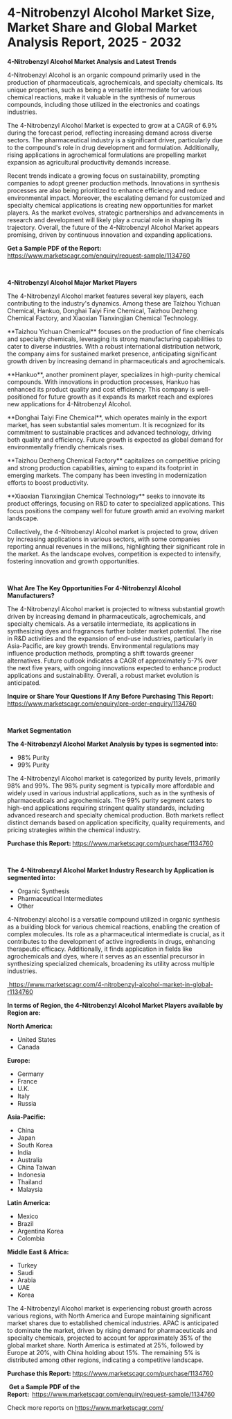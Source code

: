 <p><h1>4-Nitrobenzyl Alcohol Market Size, Market Share and Global Market Analysis Report, 2025 - 2032</h1></p><p><strong>4-Nitrobenzyl Alcohol Market Analysis and Latest Trends</strong></p>
<p><p>4-Nitrobenzyl Alcohol is an organic compound primarily used in the production of pharmaceuticals, agrochemicals, and specialty chemicals. Its unique properties, such as being a versatile intermediate for various chemical reactions, make it valuable in the synthesis of numerous compounds, including those utilized in the electronics and coatings industries.</p><p>The 4-Nitrobenzyl Alcohol Market is expected to grow at a CAGR of 6.9% during the forecast period, reflecting increasing demand across diverse sectors. The pharmaceutical industry is a significant driver, particularly due to the compound's role in drug development and formulation. Additionally, rising applications in agrochemical formulations are propelling market expansion as agricultural productivity demands increase.</p><p>Recent trends indicate a growing focus on sustainability, prompting companies to adopt greener production methods. Innovations in synthesis processes are also being prioritized to enhance efficiency and reduce environmental impact. Moreover, the escalating demand for customized and specialty chemical applications is creating new opportunities for market players. As the market evolves, strategic partnerships and advancements in research and development will likely play a crucial role in shaping its trajectory. Overall, the future of the 4-Nitrobenzyl Alcohol Market appears promising, driven by continuous innovation and expanding applications.</p></p>
<p><strong>Get a Sample PDF of the Report:&nbsp;</strong> <a href="https://www.marketscagr.com/enquiry/request-sample/1134760?utm_campaign=2994&utm_medium=2&utm_source=Github&utm_content=ia&utm_term=25032025&utm_id=4-nitrobenzyl-alcohol">https://www.marketscagr.com/enquiry/request-sample/1134760</a></p>
<p>&nbsp;</p>
<p><strong>4-Nitrobenzyl Alcohol Major Market Players</strong></p>
<p><p>The 4-Nitrobenzyl Alcohol market features several key players, each contributing to the industry's dynamics. Among these are Taizhou Yichuan Chemical, Hankuo, Donghai Taiyi Fine Chemical, Taizhou Dezheng Chemical Factory, and Xiaoxian Tianxingjian Chemical Technology. </p><p>**Taizhou Yichuan Chemical** focuses on the production of fine chemicals and specialty chemicals, leveraging its strong manufacturing capabilities to cater to diverse industries. With a robust international distribution network, the company aims for sustained market presence, anticipating significant growth driven by increasing demand in pharmaceuticals and agrochemicals.</p><p>**Hankuo**, another prominent player, specializes in high-purity chemical compounds. With innovations in production processes, Hankuo has enhanced its product quality and cost efficiency. This company is well-positioned for future growth as it expands its market reach and explores new applications for 4-Nitrobenzyl Alcohol.</p><p>**Donghai Taiyi Fine Chemical**, which operates mainly in the export market, has seen substantial sales momentum. It is recognized for its commitment to sustainable practices and advanced technology, driving both quality and efficiency. Future growth is expected as global demand for environmentally friendly chemicals rises.</p><p>**Taizhou Dezheng Chemical Factory** capitalizes on competitive pricing and strong production capabilities, aiming to expand its footprint in emerging markets. The company has been investing in modernization efforts to boost productivity.</p><p>**Xiaoxian Tianxingjian Chemical Technology** seeks to innovate its product offerings, focusing on R&D to cater to specialized applications. This focus positions the company well for future growth amid an evolving market landscape.</p><p>Collectively, the 4-Nitrobenzyl Alcohol market is projected to grow, driven by increasing applications in various sectors, with some companies reporting annual revenues in the millions, highlighting their significant role in the market. As the landscape evolves, competition is expected to intensify, fostering innovation and growth opportunities.</p></p>
<p>&nbsp;</p>
<p><strong>What Are The Key Opportunities For 4-Nitrobenzyl Alcohol Manufacturers?</strong></p>
<p><p>The 4-Nitrobenzyl Alcohol market is projected to witness substantial growth driven by increasing demand in pharmaceuticals, agrochemicals, and specialty chemicals. As a versatile intermediate, its applications in synthesizing dyes and fragrances further bolster market potential. The rise in R&D activities and the expansion of end-use industries, particularly in Asia-Pacific, are key growth trends. Environmental regulations may influence production methods, prompting a shift towards greener alternatives. Future outlook indicates a CAGR of approximately 5-7% over the next five years, with ongoing innovations expected to enhance product applications and sustainability. Overall, a robust market evolution is anticipated.</p></p>
<p><strong>Inquire or Share Your Questions If Any Before Purchasing This Report:</strong> <a href="https://www.marketscagr.com/enquiry/pre-order-enquiry/1134760?utm_campaign=2994&utm_medium=2&utm_source=Github&utm_content=ia&utm_term=25032025&utm_id=4-nitrobenzyl-alcohol">https://www.marketscagr.com/enquiry/pre-order-enquiry/1134760</a></p>
<p>&nbsp;</p>
<p><strong>Market Segmentation</strong></p>
<p><strong>The 4-Nitrobenzyl Alcohol Market Analysis by types is segmented into:</strong></p>
<p><ul><li>98% Purity</li><li>99% Purity</li></ul></p>
<p><p>The 4-Nitrobenzyl Alcohol market is categorized by purity levels, primarily 98% and 99%. The 98% purity segment is typically more affordable and widely used in various industrial applications, such as in the synthesis of pharmaceuticals and agrochemicals. The 99% purity segment caters to high-end applications requiring stringent quality standards, including advanced research and specialty chemical production. Both markets reflect distinct demands based on application specificity, quality requirements, and pricing strategies within the chemical industry.</p></p>
<p><strong>Purchase this Report:&nbsp;</strong><a href="https://www.marketscagr.com/purchase/1134760?utm_campaign=2994&utm_medium=2&utm_source=Github&utm_content=ia&utm_term=25032025&utm_id=4-nitrobenzyl-alcohol">https://www.marketscagr.com/purchase/1134760</a></p>
<p>&nbsp;</p>
<p><strong>The 4-Nitrobenzyl Alcohol Market Industry Research by Application is segmented into:</strong></p>
<p><ul><li>Organic Synthesis</li><li>Pharmaceutical Intermediates</li><li>Other</li></ul></p>
<p><p>4-Nitrobenzyl alcohol is a versatile compound utilized in organic synthesis as a building block for various chemical reactions, enabling the creation of complex molecules. Its role as a pharmaceutical intermediate is crucial, as it contributes to the development of active ingredients in drugs, enhancing therapeutic efficacy. Additionally, it finds application in fields like agrochemicals and dyes, where it serves as an essential precursor in synthesizing specialized chemicals, broadening its utility across multiple industries.</p></p>
<p><a href="https://www.marketscagr.com/4-nitrobenzyl-alcohol-market-in-global-r1134760?utm_campaign=2994&utm_medium=2&utm_source=Github&utm_content=ia&utm_term=25032025&utm_id=4-nitrobenzyl-alcohol">&nbsp;https://www.marketscagr.com/4-nitrobenzyl-alcohol-market-in-global-r1134760</a></p>
<p><strong>In terms of Region, the 4-Nitrobenzyl Alcohol Market Players available by Region are:</strong></p>
<p>
    <p> <strong> North America: </strong>
        <ul>
            <li>United States</li>
            <li>Canada</li>
        </ul>
        </p> 
    <p> <strong> Europe: </strong>
        <ul>
            <li>Germany</li>
            <li>France</li>
            <li>U.K.</li>
            <li>Italy</li>
            <li>Russia</li>
        </ul>
        </p> 
    <p> <strong> Asia-Pacific: </strong>
        <ul>
            <li>China</li>
            <li>Japan</li>
            <li>South Korea</li>
            <li>India</li>
            <li>Australia</li>
            <li>China Taiwan</li>
            <li>Indonesia</li>
            <li>Thailand</li>
            <li>Malaysia</li>
        </ul>
        </p> 
    <p> <strong> Latin America: </strong>
        <ul>
            <li>Mexico</li>
            <li>Brazil</li>
            <li>Argentina Korea</li>
            <li>Colombia</li>
        </ul>
        </p> 
    <p> <strong> Middle East & Africa: </strong>
        <ul>
            <li>Turkey</li>
            <li>Saudi</li>
            <li>Arabia</li>
            <li>UAE</li>
            <li>Korea</li>
        </ul>
    </p>
    </p>
<p><p>The 4-Nitrobenzyl Alcohol market is experiencing robust growth across various regions, with North America and Europe maintaining significant market shares due to established chemical industries. APAC is anticipated to dominate the market, driven by rising demand for pharmaceuticals and specialty chemicals, projected to account for approximately 35% of the global market share. North America is estimated at 25%, followed by Europe at 20%, with China holding about 15%. The remaining 5% is distributed among other regions, indicating a competitive landscape.</p></p>
<p><strong>Purchase this Report: </strong><a href="https://www.marketscagr.com/purchase/1134760?utm_campaign=2994&utm_medium=2&utm_source=Github&utm_content=ia&utm_term=25032025&utm_id=4-nitrobenzyl-alcohol">https://www.marketscagr.com/purchase/1134760</a></p>
<p>&nbsp;<strong>Get a Sample PDF of the Report:&nbsp;&nbsp;</strong><a href="https://www.marketscagr.com/enquiry/request-sample/1134760?utm_campaign=2994&utm_medium=2&utm_source=Github&utm_content=ia&utm_term=25032025&utm_id=4-nitrobenzyl-alcohol">https://www.marketscagr.com/enquiry/request-sample/1134760</a></p>
<p><strong></strong></p>
<p>Check more reports on <a href="https://www.marketscagr.com/?utm_campaign=2994&utm_medium=2&utm_source=Github&utm_content=ia&utm_term=25032025&utm_id=4-nitrobenzyl-alcohol">https://www.marketscagr.com/</a></p>